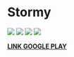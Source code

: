# Stormy

<img src="https://lh3.googleusercontent.com/kpCQBaBd7iPKXgGoqWfOKFW9d6WG6Gkc6cHpfHerHIRo2HJZv-PjAPJEwYfOp778IG0=h310-rw">

<img src="https://lh3.googleusercontent.com/XgrH6zwdxOExceB1Mbmw4KGHTXshDuj-TPTA8R5vv6P4KbbEUHjeNB6YYhtCFYVaJKo=h900-rw">

<img src="https://lh3.googleusercontent.com/hNaqr801w-kUtVPBns2wMx7wsK31BaqQel-IA2Nonm7agLtqBAXAmT5f3aUXvEL71g=h900-rw" >

<img src="https://lh3.googleusercontent.com/LuICt46ZkiO9xJqoJZ9avx53ePbtM-fB8YyM_cburnKdNKr9Qy1bWjHskPrAX4y_uys8=h900-rw">

<a href="https://play.google.com/store/apps/details?id=com.project.mluan.stormy"><b>LINK GOOGLE PLAY</b></a>
